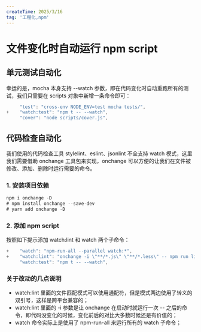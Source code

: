 ```yaml
---
createTime: 2025/3/16
tag: '工程化,npm'
---
```

# 文件变化时自动运行 npm script

## 单元测试自动化

幸运的是，mocha 本身支持 --watch 参数，即在代码变化时自动重跑所有的测试，我们只需要在 scripts 对象中新增一条命令即可：

```js
     "test": "cross-env NODE_ENV=test mocha tests/",
+    "watch:test": "npm t -- --watch",
     "cover": "node scripts/cover.js",
```

## 代码检查自动化

我们使用的代码检查工具 stylelint、eslint、jsonlint 不全支持 watch 模式，这里我们需要借助 onchange 工具包来实现，onchange 可以方便的让我们在文件被修改、添加、删除时运行需要的命令。

### 1. 安装项目依赖

```js
npm i onchange -D
# npm install onchange --save-dev
# yarn add onchange -D
```

### 2. 添加 npm script

按照如下提示添加 watch:lint 和 watch 两个子命令：

```js
+    "watch": "npm-run-all --parallel watch:*",
+    "watch:lint": "onchange -i \"**/*.js\" \"**/*.less\" -- npm run lint",
     "watch:test": "npm t -- --watch",
```

### 关于改动的几点说明

* watch:lint 里面的文件匹配模式可以使用通配符，但是模式两边使用了转义的双引号，这样是跨平台兼容的；
* watch:lint 里面的 -i 参数是让 onchange 在启动时就运行一次 -- 之后的命令，即代码没变化的时候，变化前后的对比大多数时候还是有价值的；
* watch 命令实际上是使用了 npm-run-all 来运行所有的 watch 子命令；
